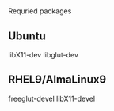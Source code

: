# 

Requried packages
## Ubuntu
libX11-dev
libglut-dev

## RHEL9/AlmaLinux9
freeglut-devel
libX11-devel
